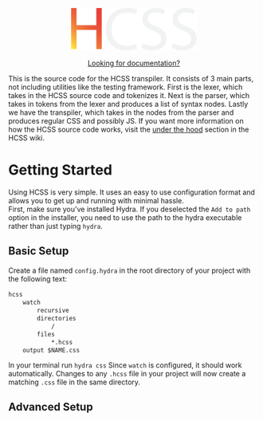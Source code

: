 <p align="center">
  <img src="/HCSS%20Logo.svg" width="50%">
</p>
<p align="center"><a href="https://github.com/ViperTools/HCSS-Public">Looking for documentation?</a></p>

This is the source code for the HCSS transpiler. It consists of 3 main parts, not including utilities like the testing framework. First is the lexer, which takes in the HCSS source code and tokenizes it. Next is the parser, which takes in tokens from the lexer and produces a list of syntax nodes. Lastly we have the transpiler, which takes in the nodes from the parser and produces regular CSS and possibly JS. If you want more information on how the HCSS source code works, visit the [under the hood](https://github.com/ViperTools/HCSS-Public/wiki/Under-the-Hood) section in the HCSS wiki.

# Getting Started
Using HCSS is very simple. It uses an easy to use configuration format and allows you to get up and running with minimal hassle.<br/>
First, make sure you've installed Hydra. If you deselected the `Add to path` option in the installer, you need to use the path to the hydra executable rather than just typing `hydra`.
## Basic Setup
Create a file named `config.hydra` in the root directory of your project with the following text:
```
hcss
    watch
        recursive
        directories
            /
        files
            *.hcss
    output $NAME.css
```
In your terminal run `hydra css`
Since `watch` is configured, it should work automatically. Changes to any `.hcss` file in your project will now create a matching `.css` file in the same directory.

## Advanced Setup
